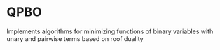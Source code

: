 QPBO
====

Implements algorithms for minimizing functions of binary variables with unary and pairwise terms based on roof duality
